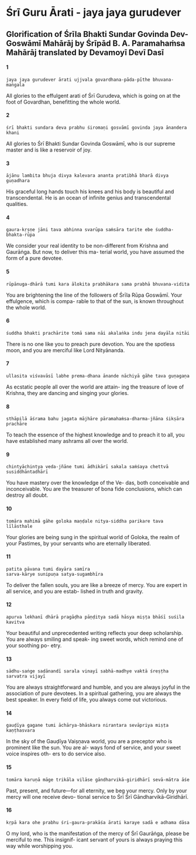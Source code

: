# Śrī Guru Ārati - jaya jaya gurudever

## Glorification of Śrīla Bhakti Sundar Govinda Dev- Goswāmī Mahārāj by Śrīpād B. A. Paramahaṁsa Mahārāj translated by Devamoyī Devī Dasī

#### 1

    jaya jaya gurudever ārati ujjvala govardhana-pāda-pīthe bhuvana-maṅgala

All glories to the effulgent arati of Śrī Gurudeva, which is going on at the foot of Govardhan, benefitting the whole world.

#### 2

    śrī bhakti sundara deva prabhu śiromaṇi gosvāmī govinda jaya ānandera khani

All glories to Śrī Bhakti Sundar Govinda Goswāmī, who is our supreme master and is like a reservoir of joy.

#### 3

    ājānu lambita bhuja divya kalevara ananta pratibhā bharā divya guṇadhara

His graceful long hands touch his knees and his body is beautiful and transcendental. He is an ocean of infinite genius and transcendental qualities.

#### 4

    gaura-kṛṣṇe jāni tava abhinna svarūpa saṁsāra tarite ebe śuddha-bhakta-rūpa

We consider your real identity to be non-different from Krishna and Gaurāṅga. But now, to deliver this ma- terial world, you have assumed the form of a pure devotee.

#### 5

    rūpānuga-dhārā tumi kara ālokita prabhākara sama prabhā bhuvana-vidita

You are brightening the line of the followers of Śrīla Rūpa Goswāmī. Your effulgence, which is compa-
rable to that of the sun, is known throughout the whole world.

#### 6

    śuddha bhakti prachārite tomā sama nāi akalaṅka indu jena dayāla nitāi

There is no one like you to preach pure devotion. You are the spotless moon, and you are merciful like Lord Nityānanda.

#### 7

    ullasita viśvavāsī labhe prema-dhana ānande nāchiyā gāhe tava guṇagaṇa

As ecstatic people all over the world are attain- ing the treasure of love of Krishna, they are dancing and singing your glories.

#### 8

    sthāpilā āśrama bahu jagata mājhāre pāramahaṁsa-dharma-jñāna śikṣāra prachāre

To teach the essence of the highest knowledge and to preach it to all, you have established many ashrams all over the world.

#### 9

    chintyāchintya veda-jñāne tumi ādhikārī sakala saṁśaya chettvā susiddhāntadhārī

You have mastery over the knowledge of the Ve- das, both conceivable and inconceivable. You are the treasurer of bona fide conclusions, which can destroy all doubt.

#### 10

    tomāra mahimā gāhe goloka maṇḍale nitya-siddha parikare tava līlāsthale

Your glories are being sung in the spiritual world of Goloka, the realm of your Pastimes, by your servants who are eternally liberated.

#### 11

    patita pāvana tumi dayāra samīra
    sarva-kārye sunipuṇa satya-sugambhīra

To deliver the fallen souls, you are like a breeze of mercy. You are expert in all service, and you are estab- lished in truth and gravity.

#### 12

    apurva lekhanī dhārā pragāḍha pāṇḍitya sadā hāsya miṣṭa bhāśī suśila kavitva

Your beautiful and unprecedented writing reflects your deep scholarship. You are always smiling and speak- ing sweet words, which remind one of your soothing po- etry.

#### 13

    sādhu-saṅge sadānandī sarala vinayī sabhā-madhye vaktā śreṣṭha sarvatra vijayī

You are always straightforward and humble, and you are always joyful in the association of pure devotees. In a spiritual gathering, you are always the best speaker. In every field of life, you always come out victorious.

#### 14

    gauḍīya gagane tumi āchārya-bhāskara nirantara sevāpriya miṣṭa kaṇṭhasvara

In the sky of the Gauḍīya Vaiṣṇava world, you are a preceptor who is prominent like the sun. You are al- ways fond of service, and your sweet voice inspires oth- ers to do service also.

#### 15

    tomāra karuṇā māge trikāla vilāse gāndharvikā-giridhārī sevā-mātra āśe

Past, present, and future—for all eternity, we beg your mercy. Only by your mercy will one receive devo- tional service to Śrī Śrī Gāndharvikā-Giridhārī.

#### 16

    kṛpā kara ohe prabhu śri-gaura-prakāśa ārati karaye sadā e adhama dāsa

O my lord, who is the manifestation of the mercy of Śrī Gaurāṅga, please be merciful to me. This insignif- icant servant of yours is always praying this way while worshipping you.

